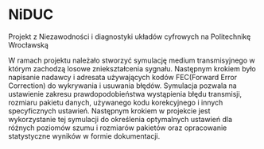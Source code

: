 # NiDUC
Projekt z Niezawodności i diagnostyki układów cyfrowych na Politechnikę Wrocławską

W ramach projektu należało stworzyć symulację medium transmisyjnego w którym zachodzą losowe zniekształcenia sygnału. Następnym krokiem było napisanie nadawcy i adresata używających kodów FEC(Forward Error Correction) do wykrywania i usuwania błędów. 
Symulacja pozwala na ustawienie zakresu prawdopodobieństwa wystąpienia błędu transmisji, rozmiaru pakietu danych, używanego kodu korekcyjnego i innych specyficznych ustawień.
Następnym krokiem w projekcie jest wykorzystanie tej symulacji do określenia optymalnych ustawień dla różnych poziomów szumu i rozmiarów pakietów oraz opracowanie statystyczne wyników w formie dokumentacji.
